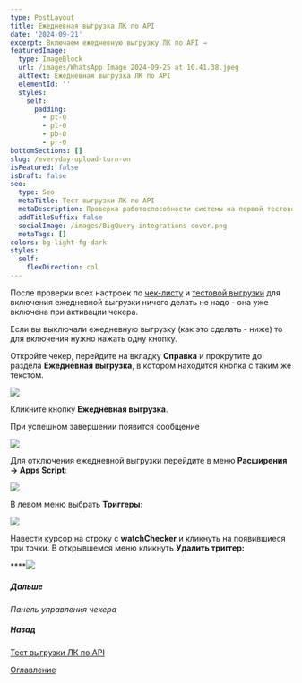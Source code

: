 ```yaml
---
type: PostLayout
title: Ежедневная выгрузка ЛК по API
date: '2024-09-21'
excerpt: Включаем ежедневную выгрузку ЛК по API →
featuredImage:
  type: ImageBlock
  url: /images/WhatsApp Image 2024-09-25 at 10.41.38.jpeg
  altText: Ежедневная выгрузка ЛК по API
  elementId: ''
  styles:
    self:
      padding:
        - pt-0
        - pl-0
        - pb-0
        - pr-0
bottomSections: []
slug: /everyday-upload-turn-on
isFeatured: false
isDraft: false
seo:
  type: Seo
  metaTitle: Тест выгрузки ЛК по API
  metaDescription: Проверка работоспособности системы на первой тестовой выгрузке ЛК по API
  addTitleSuffix: false
  socialImage: /images/BigQuery-integrations-cover.png
  metaTags: []
colors: bg-light-fg-dark
styles:
  self:
    flexDirection: col
---
```

После проверки всех настроек по [чек-листу](/blog/beginning-of-use/) и [тестовой выгрузки](/blog/first-manual-unloading-bigquery/) для включения ежедневной выгрузки ничего делать не надо - она уже включена при активации чекера.

Если вы выключали ежедневную выгрузку (как это сделать - ниже) то для включения нужно нажать одну кнопку.

Откройте чекер, перейдите на вкладку **Справка** и прокрутите до раздела **Ежедневная выгрузка**, в котором находится кнопка с таким же текстом.

![](/images/everyday-upload-chapter.PNG)

Кликните кнопку **Ежедневная выгрузка**.

При успешном завершении появится сообщение

![](/images/everyday-upload-alert-1.PNG)

Для отключения ежедневной выгрузки перейдите в меню **Расширения → Apps Script**:

![](/images/everyday-upload-menu-appsscript.png)

В левом меню выбрать **Триггеры**:

![](/images/everyday-upload-triggers.png)

Навести курсор на строку с **watchChecker** и кликнуть на появившиеся три точки. В открывшемся меню кликнуть **Удалить триггер:**

\*\*\*\*![](/images/everyday-upload-triggers-delete.png)

##### Дальше

*Панель управления чекера*

##### Назад

[Тест выгрузки ЛК по API](/blog/first-manual-unloading-bigquery/)

[Оглавление](/blog/table-of-contents)
